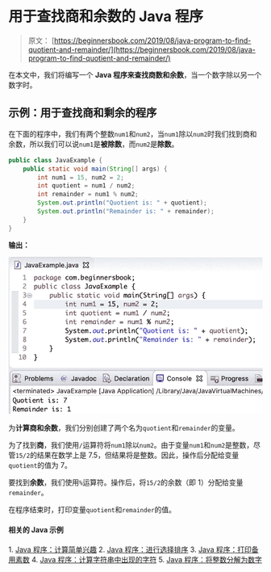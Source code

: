 # 用于查找商和余数的 Java 程序

> 原文： [https://beginnersbook.com/2019/08/java-program-to-find-quotient-and-remainder/](https://beginnersbook.com/2019/08/java-program-to-find-quotient-and-remainder/)

在本文中，我们将编写一个 **Java 程序来查找商数和余数**，当一个数字除以另一个数字时。

## 示例：用于查找商和剩余的程序

在下面的程序中，我们有两个整数`num1`和`num2`，当`num1`除以`num2`时我们找到商和余数，所以我们可以说`num1`是**被除数**，而`num2`是**除数**。

```java
public class JavaExample {
    public static void main(String[] args) {
        int num1 = 15, num2 = 2;
        int quotient = num1 / num2;
        int remainder = num1 % num2;
        System.out.println("Quotient is: " + quotient);
        System.out.println("Remainder is: " + remainder);
    }
}
```

**输出：**

![Java Program to Find Quotient and Remainder](img/e3ec336ae931b9e1ae8a67aacbd5dc94.jpg)

为**计算商和余数**，我们分别创建了两个名为`quotient`和`remainder`的变量。

为了找到**商**，我们使用`/`运算符将`num1`除以`num2`。由于变量`num1`和`num2`是整数，尽管`15/2`的结果在数学上是 7.5，但结果将是整数。因此，操作后分配给变量`quotient`的值为 7。

要找到**余数**，我们使用`%`运算符。操作后，将`15/2`的余数（即 1）分配给变量`remainder`。

在程序结束时，打印变量`quotient`和`remainder`的值。

#### 相关的 Java 示例

1\. [Java 程序：计算简单兴趣](https://beginnersbook.com/2019/07/java-program-to-calculate-simple-interest/)
2\. [Java 程序：进行选择排序](https://beginnersbook.com/2019/04/java-program-for-selection-sorting/)
3\. [Java 程序：打印备用素数](https://beginnersbook.com/2019/04/java-program-to-print-alternate-prime-numbers/)
4\. [Java 程序：计算字符串中出现的字符](https://beginnersbook.com/2019/04/java-program-to-find-the-occurrence-of-a-character-in-a-string/)
5\. [Java 程序：将整数分解为数字](https://beginnersbook.com/2019/02/java-program-to-break-integer-into-digits/)